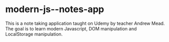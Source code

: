 # modern-js--notes-app
This is a note taking application taught on Udemy by teacher Andrew Mead. The goal is to learn modern Javascript, DOM manipulation and LocalStorage manipulation.
